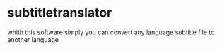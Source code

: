 # subtitletranslator


whith this software simply you can convert any language subtitle file to another language

